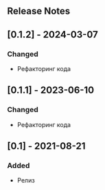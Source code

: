 ## Release Notes

## [0.1.2] - 2024-03-07

### Changed
- Рефакторинг кода

## [0.1.1] - 2023-06-10

### Changed
- Рефакторинг кода

## [0.1] - 2021-08-21

### Added
- Релиз


